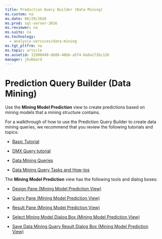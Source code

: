 ```yaml
---
title: Prediction Query Builder (Data Mining)
ms.custom: na
ms.date: 06/29/2016
ms.prod: sql-server-2016
ms.reviewer: na
ms.suite: na
ms.technology: 
  - analysis-services/data-mining
ms.tgt_pltfrm: na
ms.topic: article
ms.assetid: 12900d49-db88-48bb-a5f4-0a9a172bc126
manager: jhubbard
---
```

# Prediction Query Builder (Data Mining)
Use the **Mining Model Prediction** view to create predictions based on mining models that a mining structure contains.  
  
 For a walkthrough of how to use the Prediction Query Builder to create data mining queries, we recommend that you review the following tutorials and topics:  
  
-   [Basic Tutorial](assetId:///6602edb6-d160-43fb-83c8-9df5dddfeb9c)  
  
-   [DMX Query tutorial](assetId:///145b81a7-c0c3-4ca3-bb32-0b482423b9a0)  
  
-   [Data Mining Queries](../../Topics/TopicNameNotContainA/Data-Mining-Queries.md)  
  
-   [Data Mining Query Tasks and How-tos](../../Topics/TopicNameNotContainA/Data-Mining-Query-Tasks-and-How-tos.md)  
  
 The **Mining Model Prediction** view has the following tools and dialog boxes:  
  
-   [Design Pane (Mining Model Prediction View)](../../Topics/TopicNameNotContainA/Design-Pane--Mining-Model-Prediction-View-.md)  
  
-   [Query Pane (Mining Model Prediction View)](../../Topics/TopicNameNotContainA/Query-Pane--Mining-Model-Prediction-View-.md)  
  
-   [Result Pane (Mining Model Prediction View)](../../Topics/TopicNameNotContainA/Result-Pane--Mining-Model-Prediction-View-.md)  
  
-   [Select Mining Model Dialog Box (Mining Model Prediction View)](../../Topics/TopicNameNotContainA/Select-Mining-Model-Dialog-Box--Mining-Model-Prediction-View-.md)  
  
-   [Save Data Mining Query Result Dialog Box (Mining Model Prediction View)](../../Topics/TopicNameNotContainA/Save-Data-Mining-Query-Result-Dialog-Box--Mining-Model-Prediction-View-.md)